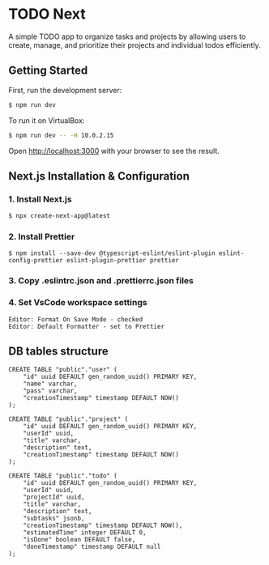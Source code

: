 # TODO Next

A simple TODO app to organize tasks and projects by allowing users to create, manage, and prioritize their projects and individual todos efficiently.

## Getting Started

First, run the development server:

```bash
$ npm run dev
```

To run it on VirtualBox:

```bash
$ npm run dev -- -H 10.0.2.15
```

Open [http://localhost:3000](http://localhost:3000) with your browser to see the result.

## Next.js Installation & Configuration

### 1. Install Next.js

```bash
$ npx create-next-app@latest
```

### 2. Install Prettier

```
$ npm install --save-dev @typescript-eslint/eslint-plugin eslint-config-prettier eslint-plugin-prettier prettier
```

### 3. Copy .eslintrc.json and .prettierrc.json files

### 4. Set VsCode workspace settings

```
Editor: Format On Save Mode - checked
Editor: Default Formatter - set to Prettier
```

## DB tables structure

```
CREATE TABLE "public"."user" (
    "id" uuid DEFAULT gen_random_uuid() PRIMARY KEY,
    "name" varchar,
    "pass" varchar,
    "creationTimestamp" timestamp DEFAULT NOW()
);
```

```
CREATE TABLE "public"."project" (
    "id" uuid DEFAULT gen_random_uuid() PRIMARY KEY,
    "userId" uuid,
    "title" varchar,
    "description" text,
    "creationTimestamp" timestamp DEFAULT NOW()
);
```

```
CREATE TABLE "public"."todo" (
    "id" uuid DEFAULT gen_random_uuid() PRIMARY KEY,
    "userId" uuid,
    "projectId" uuid,
    "title" varchar,
    "description" text,
    "subtasks" jsonb,
    "creationTimestamp" timestamp DEFAULT NOW(),
    "estimatedTime" integer DEFAULT 0,
    "isDone" boolean DEFAULT false,
    "doneTimestamp" timestamp DEFAULT null
);
```

